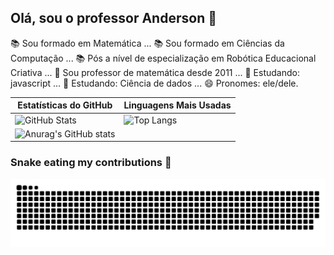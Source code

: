 ## Olá, sou o professor Anderson 👋

📚 Sou formado em Matemática ...
📚 Sou formado em Ciências da Computação ...
📚 Pós a nível de especialização em Robótica Educacional Criativa ...
🔭 Sou professor de matemática desde 2011 ...
🌱 Estudando: javascript ...
🌱 Estudando: Ciência de dados ...
😄 Pronomes: ele/dele.



| Estatísticas do GitHub | Linguagens Mais Usadas |
|-------------------------|------------------------|
| ![GitHub Stats](https://github-readme-stats.vercel.app/api?username=ProfAndersonAndrade&show_icons=true&theme=merko) | ![Top Langs](https://github-readme-stats.vercel.app/api/top-langs/?username=ProfAndersonAndrade&layout=compact&theme=merko) |
| ![Anurag's GitHub stats](https://github-readme-stats.vercel.app/api?username=ProfAndersonAndrade&show_icons=true&theme=merko&hide=issues,contribs&count_private=true)


### Snake eating my contributions 🐍
![Snake animation](https://raw.githubusercontent.com/ProfAndersonAndrade/ProfAndersonAndrade/output/github-snake.svg)


